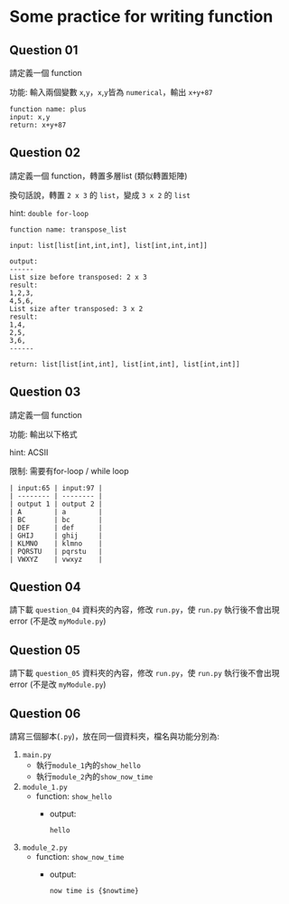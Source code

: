 # Some practice for writing function
## Question 01

請定義一個 function

功能: 輸入兩個變數 `x`,`y`，`x`,`y`皆為 `numerical`，輸出 `x+y+87`
```
function name: plus
input: x,y
return: x+y+87
```

## Question 02
請定義一個 function，轉置多層list (類似轉置矩陣)

換句話說，轉置 `2 x 3` 的 `list`，變成 `3 x 2` 的 `list`

hint: `double for-loop`
```
function name: transpose_list

input: list[list[int,int,int], list[int,int,int]]
  
output:
------
List size before transposed: 2 x 3
result:
1,2,3,
4,5,6,
List size after transposed: 3 x 2
result:
1,4,
2,5,
3,6,
------

return: list[list[int,int], list[int,int], list[int,int]]
```

## Question 03
請定義一個 function

功能: 輸出以下格式

hint: ACSII

限制: 需要有for-loop / while loop
```
| input:65 | input:97 |
| -------- | -------- |
| output 1 | output 2 |
| A        | a        |
| BC       | bc       |
| DEF      | def      |
| GHIJ     | ghij     |
| KLMNO    | klmno    |
| PQRSTU   | pqrstu   |
| VWXYZ    | vwxyz    |
```

## Question 04
請下載 `question_04` 資料夾的內容，修改 `run.py`，使 `run.py` 執行後不會出現error (不是改 `myModule.py`)

## Question 05
請下載 `question_05` 資料夾的內容，修改 `run.py`，使 `run.py` 執行後不會出現error (不是改 `myModule.py`)

## Question 06
請寫三個腳本(`.py`)，放在同一個資料夾，檔名與功能分別為:
1. `main.py`
    - 執行`module_1`內的`show_hello`
    - 執行`module_2`內的`show_now_time`
2. `module_1.py`
    - function: `show_hello`
      - output:

            hello
3. `module_2.py`
    - function: `show_now_time`
      - output: 
            
            now time is {$nowtime}
